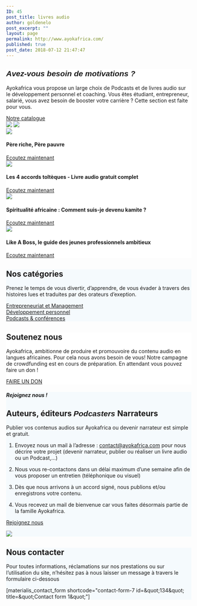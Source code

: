 ```yaml
---
ID: 45
post_title: livres audio
author: goldenelo
post_excerpt: ""
layout: page
permalink: http://www.ayokafrica.com/
published: true
post_date: 2018-07-12 21:47:47
---
```

<!-- wp:extendstudio/materialis --><div  id="about-2" class="about-4 content-section content-section-spacing-large" style="background-color: #ffffff;" data-label="About" data-id="about--2" data-export-id="about-4" data-category="about">
<div  class="gridContainer">
<div  class="row middle-sm text-center">
<div  class="col-sm-5 space-bottom-xs" data-type="column">
<h2  class=""><span  style="font-family: Playfair Display, sans-serif;"><b ><i >Avez-vous besoin de motivations ?</i></b></span></h2>
<p  class="">Ayokafrica vous propose un large choix de Podcasts et de livres audio sur le développement personnel et coaching.
Vous êtes étudiant, entrepreneur, salarié, vous avez besoin de booster votre carrière ? Cette section est faite pour vous.</p>
<a  class="button big color1 mdc-ripple-upgraded" style="--mdc-ripple-fg-size: 120.165px; --mdc-ripple-fg-scale: 1.80854;" href="http://www.ayokafrica.com/www.ayokafrica.com/catalogue" target="_self" data-cp-link="1" rel="noopener noreferrer">Notre catalogue</a>

</div>
<div  class="col-sm-7 flexbox center-xs middle-xs image-group-2-img padding-top-bottom"><img  class="img-1 rounded mdc-elevation--z10" src="http://www.ayokafrica.com/wp-content/uploads/2018/07/cropped-macbook-2617385_1920.jpg" data-size="250x200"> <img  class="img-2 rounded mdc-elevation--z10" src="http://www.ayokafrica.com/wp-content/uploads/2018/07/cropped-henry-be-228194-unsplash-1024x666-2.jpg" data-size="220x170"></div>
</div>
</div>
</div><!-- /wp:extendstudio/materialis --><!-- wp:extendstudio/materialis --><div  id="portfolio-1" class="portfolio-1-materialis content-section" style="background-color: #ffffff;" data-label="Portfolio" data-id="portfolio--1" data-export-id="portfolio-1-materialis" data-category="portfolio">
<div >
<div  class="row text-center" data-type="row" data-fixed="true">
<div  class="col-sm-6 col-xs-12 no-gutter-col col-md-3">
<div  class="contentswap-effect contentswap-overlay" data-hover-fx="portfolio-1" style="float: none; margin: 0px; width: 100%;">
<div  class="initial-image" style="float: none; margin: 0px;"><img  src="http://www.ayokafrica.com/wp-content/uploads/2018/12/cropped-51kWuYvNmLL._SL500_.jpg" data-size="600x354"></div>
<div  class="overlay bg-color-black" style="display: block; transition: opacity 800ms ease 0s; -webkit-transition-timing-function: ease; -moz-transition-timing-function: ease; -o-transition-timing-function: ease; transition-timing-function: ease;"></div>
<div  class="swap-inner col-xs-12" style="display: block; transition: all 800ms ease 0s; background-color: rgba(0, 0, 0, 0); margin-top: 0px;">
<div  class="row full-height-row middle-xs">
<div  class="col-xs-12 text-center white-text">
<h4  class="font-500">Père riche, Père pauvre</h4>
<a  class="button color-white mdc-ripple-upgraded" style="--mdc-ripple-fg-size: 0px; --mdc-ripple-fg-scale: Infinity;" href="http://www.ayokafrica.com/product/pere-riche-pere-pauvre-robert-kiyosaki/#tab-additional_information" target="_self" data-cp-link="1" rel="noopener noreferrer">Ecoutez maintenant</a>

</div>
</div>
</div>
</div>
</div>
<div  class="col-sm-6 col-xs-12 no-gutter-col col-md-3">
<div  class="contentswap-effect contentswap-overlay" data-hover-fx="portfolio-1" style="float: none; margin: 0px; width: 100%;">
<div  class="initial-image" style="float: none; margin: 0px;"><img  src="http://www.ayokafrica.com/wp-content/uploads/2019/03/cropped-81jfJUEh2AL.jpg" data-size="600x354"></div>
<div  class="overlay bg-color-black" style="display: block; transition: opacity 800ms ease 0s; -webkit-transition-timing-function: ease; -moz-transition-timing-function: ease; -o-transition-timing-function: ease; transition-timing-function: ease;"></div>
<div  class="swap-inner col-xs-12" style="display: block; transition: all 800ms ease 0s; background-color: rgba(0, 0, 0, 0); margin-top: 0px;">
<div  class="row full-height-row middle-xs">
<div  class="col-xs-12 text-center white-text">
<h4  class="font-500">Les 4 accords toltèques - Livre audio gratuit complet</h4>
<a  class="button color-white mdc-ripple-upgraded" style="--mdc-ripple-fg-size: 0px; --mdc-ripple-fg-scale: Infinity;" href="http://www.ayokafrica.com/product/les-quatre-accords-tolteques-livre-audio-gratuit/#tab-additional_information" target="_self" data-cp-link="1" rel="noopener noreferrer">Ecoutez maintenant</a>

</div>
</div>
</div>
</div>
</div>
<div  class="col-sm-6 col-xs-12 no-gutter-col col-md-3">
<div  class="contentswap-effect contentswap-overlay" data-hover-fx="portfolio-1" style="float: none; margin: 0px; width: 100%;">
<div  class="initial-image" style="float: none; margin: 0px;"><img  src="http://www.ayokafrica.com/wp-content/uploads/2019/02/cropped-IMG-20181221-WA0012-1.jpg" data-size="600x354"></div>
<div  class="overlay bg-color-black" style="display: block; transition: opacity 800ms ease 0s; -webkit-transition-timing-function: ease; -moz-transition-timing-function: ease; -o-transition-timing-function: ease; transition-timing-function: ease;"></div>
<div  class="swap-inner col-xs-12" style="display: block; transition: all 800ms ease 0s; background-color: rgba(0, 0, 0, 0); margin-top: 0px;">
<div  class="row full-height-row middle-xs">
<div  class="col-xs-12 text-center white-text">
<h4  class="font-500">Spiritualité africaine : Comment suis-je devenu kamite ?</h4>
<a  class="button color-white mdc-ripple-upgraded" style="--mdc-ripple-fg-size: 0px; --mdc-ripple-fg-scale: Infinity;" href="http://www.ayokafrica.com/product/spiritualite-africaine/#tab-additional_information" target="_self" data-cp-link="1" rel="noopener noreferrer">Ecoutez maintenant</a>

</div>
</div>
</div>
</div>
</div>
<div  class="col-sm-6 col-xs-12 no-gutter-col col-md-3">
<div  class="contentswap-effect contentswap-overlay" data-hover-fx="portfolio-1" style="float: none; margin: 0px; width: 100%;">
<div  class="initial-image" style="float: none; margin: 0px;"><img  src="http://www.ayokafrica.com/wp-content/uploads/2019/03/cropped-WhatsApp-Image-2019-03-06-at-08.57.21.jpeg" data-size="600x354"></div>
<div  class="overlay bg-color-black" style="display: block; transition: opacity 800ms ease 0s; -webkit-transition-timing-function: ease; -moz-transition-timing-function: ease; -o-transition-timing-function: ease; transition-timing-function: ease;"></div>
<div  class="swap-inner col-xs-12" style="display: block; transition: all 800ms ease 0s; background-color: rgba(0, 0, 0, 0); margin-top: 0px;">
<div  class="row full-height-row middle-xs">
<div  class="col-xs-12 text-center white-text">
<h4  class="font-500">Like A Boss, le guide des jeunes professionnels ambitieux</h4>
<a  class="button color-white mdc-ripple-upgraded" style="--mdc-ripple-fg-size: 0px; --mdc-ripple-fg-scale: Infinity;" href="http://www.ayokafrica.com/product/like-a-boss-livre-audio-gratuit" target="_self" data-cp-link="1" rel="noopener noreferrer">Ecoutez maintenant</a>

</div>
</div>
</div>
</div>
</div>
</div>
</div>
</div><!-- /wp:extendstudio/materialis --><!-- wp:extendstudio/materialis --><div  id="features-1" class="features-10m content-section-spacing-large content-section" style="background-color: #f5fafd;" data-label="Features" data-id="features--1" data-export-id="features-10-materialis" data-category="features">
<div  class="gridContainer">
<div  class="row">
<div  class="section-title-col" data-type="column">
<h2  class="">Nos catégories</h2>
<p  class="">Prenez le temps de vous divertir, d’apprendre, de vous évader à travers des histoires lues et traduites par des orateurs d’exeption.</p>

</div>
</div>
<div  class="row ">
<div  class="col-md-10 col-md-offset-1 ">
<div  class="row space-top spaced-cols content-center-sm" data-type="row">
<div  class="col-md-4 col-sm-6 col-sm-offset-0 col-xs-10 col-xs-offset-1">
<div  class="card no-radius mdc-elevation--z1 y-move bg-color-white padding-24 bordered" data-type="column"><i  class="mdi icon color1 mdi-human-child reverse round big"></i> <a  class="link" href="https://bit.ly/2Ew3nLL" target="_self" data-cp-link="1" rel="noopener noreferrer">Entrepreneuriat et Management</a></div>
</div>
<div  class="col-md-4 col-sm-6 col-sm-offset-0 col-xs-10 col-xs-offset-1">
<div  class="card no-radius mdc-elevation--z1 y-move bg-color-white padding-24 bordered" data-type="column"><i  class="mdi icon color1 mdi-run-fast reverse round big"></i> <a  class="link" href="https://bit.ly/2Sqqvy6" target="_self" data-cp-link="1" rel="noopener noreferrer">Développement personnel</a></div>
</div>
<div  class="col-md-4 col-sm-6 col-sm-offset-0 col-xs-10 col-xs-offset-1">
<div  class="card no-radius mdc-elevation--z1 y-move bg-color-white padding-24 bordered" data-type="column"><i  class="mdi icon color1 mdi-audiobook reverse round big"></i> <a  class="link" href="https://bit.ly/2T5hOKL" target="_self" data-cp-link="1" rel="noopener noreferrer"> Podcasts &amp; conférences </a></div>
</div>
</div>
</div>
</div>
</div>
</div><!-- /wp:extendstudio/materialis --><!-- wp:extendstudio/materialis --><div  id="cta-1" class="content-relative content-section content-section-spacing-large cta-1-materialis section-title-col-white-text" style="background-color: #ffffff; background-image: url('http://www.ayokafrica.com/wp-content/uploads/2018/08/hands-2888625_1920.jpg'); background-size: cover; background-position: center top;" data-label="Cta" data-id="cta--1" data-export-id="cta-1-materialis" data-category="cta" data-parallax-depth="20" data-ovid="1">
<div  class="gridContainer">
<div  class="row text-center col-sm-padding-medium">
<div  class="col-md-6 col-md-offset-3 col-xs-10 col-xs-offset-1 card mdc-elevation--z3 box-padding-lr-small">
<div  class="" data-type="column">
<h2  class="">Soutenez nous</h2>
<p  class="">Ayokafrica, ambitionne de produire et promouvoire du contenu audio en langues africaines. Pour cela nous avons besoin de vous! Notre campagne de crowdfunding est en cours de préparation.
En attendant vous pouvez faire un don !</p>
<a  class="button big color1 mdc-elevation--z1 mdc-ripple-upgraded" style="--mdc-ripple-fg-size: 113.25px; --mdc-ripple-fg-scale: 1.82086;" href="http://www.ayokafrica.com/www.ayokafrica.com/donation" target="_self" data-cp-link="1" rel="noopener noreferrer">FAIRE UN DON</a>

</div>
</div>
</div>
</div>
</div><!-- /wp:extendstudio/materialis --><!-- wp:extendstudio/materialis --><div  id="about-4" class="about-9 content-section content-section-spacing-large" style="background-color: #f5fafd;" data-label="About" data-id="about--4" data-export-id="about-9" data-category="about">
<div  class="gridContainer">
<div  class="row middle-sm text-center">
<div  class="col-sm-5 space-bottom-xs content-column content-left-sm" data-type="column">
<h5  class="">Rejoignez nous !</h5>
<h2  class="">Auteurs, éditeurs
<span  style="font-family: Playfair Display, sans-serif;"><b ><i >Podcasters
</i></b></span>Narrateurs</h2>
<p  class="">Publier vos contenus audios sur Ayokafrica ou devenir narrateur est simple et gratuit.</p>

1. Envoyez nous un mail à l’adresse : contact@ayokafrica.com pour nous décrire votre projet (devenir narrateur, publier ou réaliser un livre audio ou un Podcast,…)

2. Nous vous re-contactons dans un délai maximum d’une semaine afin de vous proposer un entretien (téléphonique ou visuel)

3. Dès que nous arrivons à un accord signé, nous publions et/ou enregistrons votre contenu.

4. Vous recevez un mail de bienvenue car vous faites désormais partie de la famille Ayokafrica.

<a  class="button big color1 mdc-ripple-upgraded" style="--mdc-ripple-fg-size: 116.632px; --mdc-ripple-fg-scale: 1.8146;" href="http://www.ayokafrica.com/www.ayokafrica.com/contact" target="_self" data-cp-link="1" rel="noopener noreferrer">Rejoignez nous</a>

</div>
<div  class="col-sm-7 flexbox flexbox middle-xs center-xs">
<div  class="overlay-box flexbox middle-xs center-xs overlay-holder ">
<div  class="overlay-box-offset offset-background mdc-elevation--z5 bg-color2 border-radius-8"></div>
<img  class="flexbox mdc-elevation--z10 img1 rounded" src="http://www.ayokafrica.com/wp-content/uploads/2018/12/DSC_0666.jpg">

</div>
</div>
</div>
</div>
</div><!-- /wp:extendstudio/materialis --><!-- wp:extendstudio/materialis --><div  id="contact-1" class="contact-1 content-section content-section-spacing-large content-relative white-text" style="background-color: #f5fafd; background-image: url('http://www.ayokafrica.com/wp-content/uploads/2018/07/headphones-338492_1920.jpg'); background-size: cover; background-position: center top;" data-label="Contact" data-id="contact--1" data-export-id="contact-1" data-category="contact" data-parallax-depth="20">
<div  class="gridContainer">
<div  class="row text-center">
<div  class="section-title-col" data-type="column">
<h2  class="">Nous contacter</h2>
<p  class="lead">Pour toutes informations, réclamations sur nos prestations ou sur l’utilisation du site, n’hésitez pas à nous laisser un message à travers le formulaire ci-dessous</p>

</div>
</div>
<div  class="row text-center">
<div  class="col-xs-12 col-sm-8 col-sm-offset-2 contact-form-wrapper inline-info">
<div  class="card mdc-elevation--z3 col-padding-top">
<div  class="dark-text" data-content-shortcode="materialis_contact_form shortcode=&quot;contact-form-7 id=&amp;amp;quot;134&amp;amp;quot; title=&amp;amp;quot;Contact form 1&amp;amp;quot;&quot;" data-editable="true">[materialis_contact_form shortcode="contact-form-7 id=&amp;quot;134&amp;quot; title=&amp;quot;Contact form 1&amp;quot;"]</div>
</div>
</div>
</div>
</div>
</div><!-- /wp:extendstudio/materialis -->
